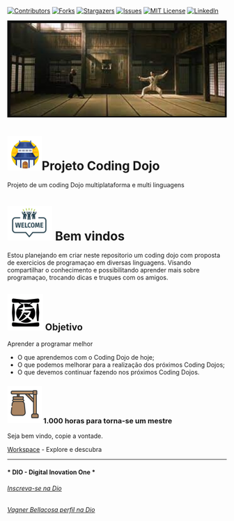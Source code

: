 <!-- PROJECT SHIELDS -->

[![Contributors][contributors-shield]][contributors-url]
[![Forks][forks-shield]][forks-url]
[![Stargazers][stars-shield]][stars-url]
[![Issues][issues-shield]][issues-url]
[![MIT License][license-shield]][license-url]
[![LinkedIn][linkedin-shield]][linkedin-url]

<!-- PROJECT LOGO -->
![ Coding Dojo Jr to Master](Image/capa.png "Dojo")



#  ![image-20211117094632912](Image/image-20211117094632912.png)Projeto Coding Dojo

Projeto de um coding Dojo multiplataforma e multi linguagens

#  ![image-20211117094936232](Image/image-20211117094936232.png) Bem vindos

Estou planejando em criar neste repositorio um coding dojo com proposta de exercicios de programaçao em diversas linguagens. Visando compartilhar o conhecimento e possibilitando aprender mais sobre programaçao, trocando dicas e truques com os amigos.

##  ![image-20211117094738383](Image/image-20211117094738383.png) Objetivo

Aprender a programar melhor

- O que aprendemos com o Coding Dojo de hoje;
- O que podemos melhorar para a realização dos próximos Coding Dojos;
- O que devemos continuar fazendo nos próximos Coding Dojos.

###  ![image-20211117094704190](Image/image-20211117094704190.png) 1.000 horas para torna-se um mestre

Seja bem vindo, copie a vontade.

[Workspace](Workspace) - Explore e descubra

---

#### * DIO - Digital Inovation One *
######  [Inscreva-se na Dio](https://digitalinnovation.one/sign-up?ref=R5J3ZLTIFS)  

######  [Vagner Bellacosa perfil na Dio](https://web.digitalinnovation.one/users/vagnerbellacosa?tab=achievements)  

<!-- MARKDOWN LINKS & IMAGES -->
<!-- https://www.markdownguide.org/basic-syntax/#reference-style-links -->
[contributors-shield]: https://img.shields.io/github/contributors/VagnerBellacosa/Projeto_CodingDojo.svg?style=for-the-badge
[contributors-url]: https://github.com/VagnerBellacosa/Projeto_CodingDojo/graphs/contributors
[forks-shield]: https://img.shields.io/github/forks/VagnerBellacosa/Projeto_CodingDojo.svg?style=for-the-badge
[forks-url]: https://github.com/VagnerBellacosa/Projeto_CodingDojo/network/members
[stars-shield]: https://img.shields.io/github/stars/VagnerBellacosa/Projeto_CodingDojo.svg?style=for-the-badge
[stars-url]: https://github.com/VagnerBellacosa/Projeto_CodingDojo/stargazers
[issues-shield]: https://img.shields.io/github/issues/VagnerBellacosa/Projeto_CodingDojo.svg?style=for-the-badge
[issues-url]: https://github.com/VagnerBellacosa/Projeto_CodingDojo/issues
[license-shield]: https://img.shields.io/github/license/VagnerBellacosa/Projeto_CodingDojo.svg?style=for-the-badge
[license-url]: https://github.com/VagnerBellacosa/Projeto_CodingDojo/blob/master/LICENSE.txt
[linkedin-shield]: https://img.shields.io/badge/-LinkedIn-black.svg?style=for-the-badge&logo=linkedin&colorB=555
[linkedin-url]: https://www.linkedin.com/in/VagnerBellacosa/
[product-screenshot]: Image/capa.png

